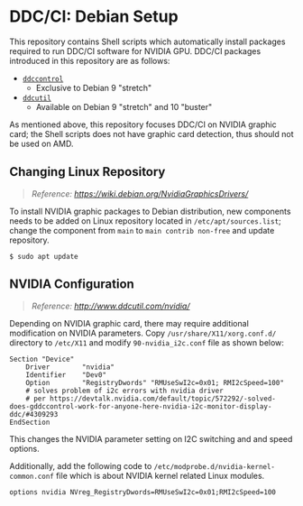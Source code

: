 # DDC/CI: Debian Setup
This repository contains Shell scripts which automatically install packages required to run DDC/CI software for NVIDIA GPU. DDC/CI packages introduced in this repository are as follows:

* [`ddccontrol`](https://github.com/ddccontrol/ddccontrol)
  * Exclusive to Debian 9 "stretch"
* [`ddcutil`](https://github.com/rockowitz/ddcutil)
  * Available on Debian 9 "stretch" and 10 "buster"

As mentioned above, this repository focuses DDC/CI on NVIDIA graphic card; the Shell scripts does not have graphic card detection, thus should not be used on AMD.

## Changing Linux Repository
> *Reference: https://wiki.debian.org/NvidiaGraphicsDrivers/*

To install NVIDIA graphic packages to Debian distribution, new components needs to be added on Linux repository located in `/etc/apt/sources.list`; change the component from `main` to `main contrib non-free` and update repository.

```
$ sudo apt update
```

## NVIDIA Configuration
> *Reference: http://www.ddcutil.com/nvidia/*

Depending on NVIDIA graphic card, there may require additional modification on NVIDIA parameters. Copy `/usr/share/X11/xorg.conf.d/` directory to `/etc/X11` and modify `90-nvidia_i2c.conf` file as shown below:
```
Section "Device"
    Driver        "nvidia"
    Identifier    "Dev0"
    Option        "RegistryDwords" "RMUseSwI2c=0x01; RMI2cSpeed=100"
    # solves problem of i2c errors with nvidia driver
    # per https://devtalk.nvidia.com/default/topic/572292/-solved-does-gddccontrol-work-for-anyone-here-nvidia-i2c-monitor-display-ddc/#4309293
EndSection
```
This changes the NVIDIA parameter setting on I2C switching and and speed options.

Additionally, add the following code to `/etc/modprobe.d/nvidia-kernel-common.conf` file which is about NVIDIA kernel related Linux modules.
```
options nvidia NVreg_RegistryDwords=RMUseSwI2c=0x01;RMI2cSpeed=100
```

